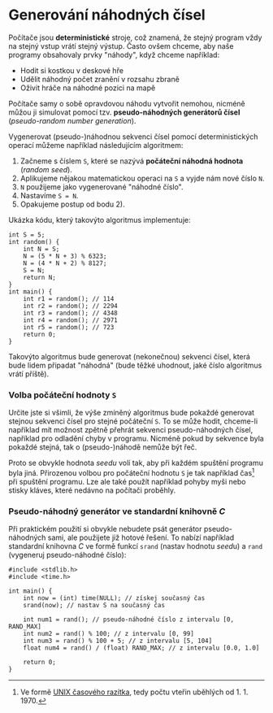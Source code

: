 # Generování náhodných čísel
Počítače jsou **deterministické** stroje, což znamená, že stejný program vždy na stejný vstup
vrátí stejný výstup. Často ovšem chceme, aby naše programy obsahovaly prvky "náhody", když chceme
například:
- Hodit si kostkou v deskové hře
- Udělit náhodný počet zranění v rozsahu zbraně
- Oživit hráče na náhodné pozici na mapě

Počítače samy o sobě opravdovou náhodu vytvořit nemohou, nicméně můžou ji simulovat pomocí tzv.
**pseudo-náhodných generátorů čísel** (*pseudo-random number generation*).

Vygenerovat (pseudo-)náhodnou sekvenci čísel pomocí deterministických operací můžeme například
následujícím algoritmem:
1) Začneme s číslem `S`, které se nazývá **počáteční náhodná hodnota** (*random seed*).
2) Aplikujeme nějakou matematickou operaci na `S` a vyjde nám nové číslo `N`.
3) `N` použijeme jako vygenerované "náhodné číslo".
4) Nastavíme `S = N`.
5) Opakujeme postup od bodu 2).

Ukázka kódu, který takovýto algoritmus implementuje:
```c,editable
int S = 5;
int random() {
    int N = S;
    N = (5 * N + 3) % 6323;
    N = (4 * N + 2) % 8127;
    S = N;
    return N;
}
int main() {
    int r1 = random(); // 114
    int r2 = random(); // 2294
    int r3 = random(); // 4348
    int r4 = random(); // 2971
    int r5 = random(); // 723
    return 0;
}
```
Takovýto algoritmus bude generovat (nekonečnou) sekvenci čísel, která bude lidem připadat "náhodná"
(bude těžké uhodnout, jaké číslo algoritmus vrátí příště).

### Volba počáteční hodnoty `S`
Určite jste si všimli, že výše zmíněný algoritmus bude pokaždé generovat stejnou sekvenci čísel pro
stejné počáteční `S`. To se může hodit, chceme-li například mít možnost zpětně přehrát sekvenci
pseudo-náhodných čísel, například pro odladění chyby v programu. Nicméně pokud by sekvence byla pokaždé
stejná, tak o (pseudo-)náhodě nemůže být řeč.

Proto se obvykle hodnota *seedu* volí tak, aby při každém spuštění programu byla jiná. Přirozenou
volbou pro počáteční hodnotu `S` je tak například čas[^1] při spuštění programu. Lze ale také použít
například pohyby myši nebo stisky kláves, které nedávno na počítači proběhly.

[^1]: Ve formě [UNIX časového razítka](https://en.wikipedia.org/wiki/Unix_time), tedy počtu vteřin
uběhlých od 1. 1. 1970.

### Pseudo-náhodný generátor ve standardní knihovně *C*
Při praktickém použití si obvykle nebudete psát generátor pseudo-náhodných sami, ale použijete již
hotové řešení. To nabízí například standardní knihovna *C* ve formě funkcí `srand` (nastav hodnotu
*seed*u) a `rand` (vygeneruj pseudo-náhodné číslo):
```c,editable
#include <stdlib.h>
#include <time.h>

int main() {
    int now = (int) time(NULL); // získej současný čas
    srand(now); // nastav S na současný čas

    int num1 = rand(); // pseudo-náhodné číslo z intervalu [0, RAND_MAX]
    int num2 = rand() % 100; // z intervalu [0, 99]
    int num3 = rand() % 100 + 5; // z intervalu [5, 104]
    float num4 = rand() / (float) RAND_MAX; // z intervalu [0.0, 1.0]

    return 0;
}
```
